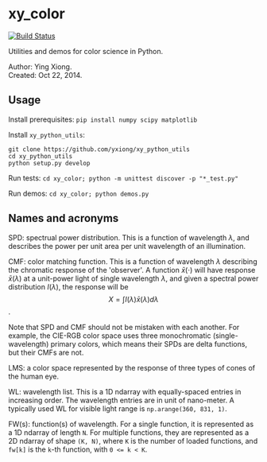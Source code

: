 xy_color
========

[<img src="https://api.travis-ci.org/yxiong/xy_color.svg?branch=master"
      alt="Build Status">](https://travis-ci.org/yxiong/xy_color)

Utilities and demos for color science in Python.

Author: Ying Xiong.  
Created: Oct 22, 2014.


Usage
-----

Install prerequisites: `pip install numpy scipy matplotlib`

Install `xy_python_utils`:

    git clone https://github.com/yxiong/xy_python_utils
    cd xy_python_utils
    python setup.py develop

Run tests: `cd xy_color; python -m unittest discover -p "*_test.py"`

Run demos: `cd xy_color; python demos.py`



Names and acronyms
------------------

SPD: spectrual power distribution. This is a function of wavelength $\lambda$,
and describes the power per unit area per unit wavelength of an illumination.

CMF: color matching function. This is a function of wavelength $\lambda$
describing the chromatic response of the 'observer'. A function $\bar{x}(\cdot)$
will have response $\bar{x}(\lambda)$ at a unit-power light of single wavelength
$\lambda$, and given a spectral power distribution $I(\lambda)$, the response
will be $$X = \int I(\lambda) \bar{x}(\lambda) d\lambda$$.

Note that SPD and CMF should not be mistaken with each another. For example, the
CIE-RGB color space uses three monochromatic (single-wavelength) primary colors,
which means their SPDs are delta functions, but their CMFs are not.

LMS: a color space represented by the response of three types of cones of the
human eye.

WL: wavelength list. This is a 1D ndarray with equally-spaced entries in
increasing order. The wavelength entries are in unit of nano-meter. A typically
used WL for visible light range is `np.arange(360, 831, 1)`.

FW(s): function(s) of wavelength. For a single function, it is represented as a
1D ndarray of length `N`. For multiple functions, they are represented as a 2D
ndarray of shape `(K, N)`, where `K` is the number of loaded functions, and
`fw[k]` is the `k`-th function, with `0 <= k < K`.
